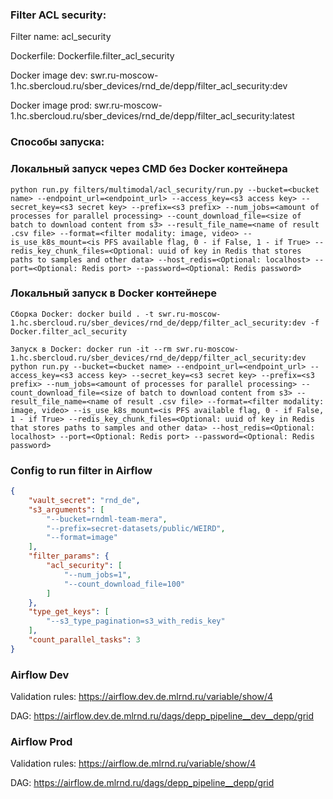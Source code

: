 ### Filter ACL security:
Filter name: acl_security

Dockerfile: Dockerfile.filter_acl_security

Docker image dev: swr.ru-moscow-1.hc.sbercloud.ru/sber_devices/rnd_de/depp/filter_acl_security:dev

Docker image prod: swr.ru-moscow-1.hc.sbercloud.ru/sber_devices/rnd_de/depp/filter_acl_security:latest


### Способы запуска:

### Локальный запуск через CMD без Docker контейнера
```
python run.py filters/multimodal/acl_security/run.py --bucket=<bucket name> --endpoint_url=<endpoint_url> --access_key=<s3 access key> --secret_key=<s3 secret key> --prefix=<s3 prefix> --num_jobs=<amount of processes for parallel processing> --count_download_file=<size of batch to download content from s3> --result_file_name=<name of result .csv file> --format=<filter modality: image, video> --is_use_k8s_mount=<is PFS available flag, 0 - if False, 1 - if True> --redis_key_chunk_files=<Optional: uuid of key in Redis that stores paths to samples and other data> --host_redis=<Optional: localhost> --port=<Optional: Redis port> --password=<Optional: Redis password>  
```

### Локальный запуск в Docker контейнере

```
Сборка Docker: docker build . -t swr.ru-moscow-1.hc.sbercloud.ru/sber_devices/rnd_de/depp/filter_acl_security:dev -f Docker.filter_acl_security
```

```
Запуск в Docker: docker run -it --rm swr.ru-moscow-1.hc.sbercloud.ru/sber_devices/rnd_de/depp/filter_acl_security:dev python run.py --bucket=<bucket name> --endpoint_url=<endpoint_url> --access_key=<s3 access key> --secret_key=<s3 secret key> --prefix=<s3 prefix> --num_jobs=<amount of processes for parallel processing> --count_download_file=<size of batch to download content from s3> --result_file_name=<name of result .csv file> --format=<filter modality: image, video> --is_use_k8s_mount=<is PFS available flag, 0 - if False, 1 - if True> --redis_key_chunk_files=<Optional: uuid of key in Redis that stores paths to samples and other data> --host_redis=<Optional: localhost> --port=<Optional: Redis port> --password=<Optional: Redis password>  
```


### Config to run filter in Airflow
```json
{
    "vault_secret": "rnd_de",
    "s3_arguments": [
        "--bucket=rndml-team-mera",
        "--prefix=secret-datasets/public/WEIRD",
        "--format=image"
    ],
    "filter_params": {
        "acl_security": [
            "--num_jobs=1",
            "--count_download_file=100"
        ]
    },
    "type_get_keys": [
        "--s3_type_pagination=s3_with_redis_key"
    ],
    "count_parallel_tasks": 3
}
```


### Airflow Dev
Validation rules: https://airflow.dev.de.mlrnd.ru/variable/show/4

DAG: https://airflow.dev.de.mlrnd.ru/dags/depp_pipeline__dev__depp/grid

### Airflow Prod
Validation rules: https://airflow.de.mlrnd.ru/variable/show/4

DAG: https://airflow.de.mlrnd.ru/dags/depp_pipeline__depp/grid
